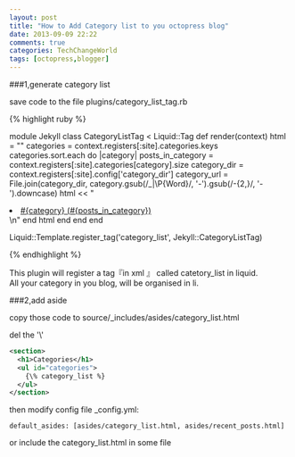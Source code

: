 ```yaml
---
layout: post
title: "How to Add Category list to you octopress blog"
date: 2013-09-09 22:22
comments: true
categories: TechChangeWorld
tags: [octopress,blogger]
---
```



###1,generate category list

save code to the file plugins/category_list_tag.rb

<!-- more -->

{% highlight ruby %}

module Jekyll
  class CategoryListTag < Liquid::Tag
    def render(context)
      html = ""
      categories = context.registers[:site].categories.keys
      categories.sort.each do |category|
        posts_in_category = context.registers[:site].categories[category].size
        category_dir = context.registers[:site].config['category_dir']
        category_url = File.join(category_dir, category.gsub(/_|\P{Word}/, '-').gsub(/-{2,}/, '-').downcase)
        html << "<li class='category'><a href='/#{category_url}/'>#{category} (#{posts_in_category})</a></li>\n"
      end
      html
    end
  end
end

Liquid::Template.register_tag('category_list', Jekyll::CategoryListTag)

{% endhighlight %}

This plugin will register a tag『in xml 』 called catetory_list in liquid.  
All your category in you blog, will be organised in li.  


###2,add aside

copy those code to source/_includes/asides/category_list.html

del the '\\'

```xml
<section>
  <h1>Categories</h1>
  <ul id="categories">
    {\% category_list %}
  </ul>
</section>
```

then modify config file _config.yml:

```
default_asides: [asides/category_list.html, asides/recent_posts.html]

```

or include the category_list.html in some file





